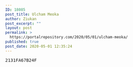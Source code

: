 ```yaml
---
ID: 18085
post_title: Ulcham Meoka
author: Ziukan
post_excerpt: ""
layout: post
permalink: >
  https://portalrepository.com/2020/05/01/ulcham-meoka/
published: true
post_date: 2020-05-01 12:35:24
---
```

<pre>2131FA67B24F</pre>